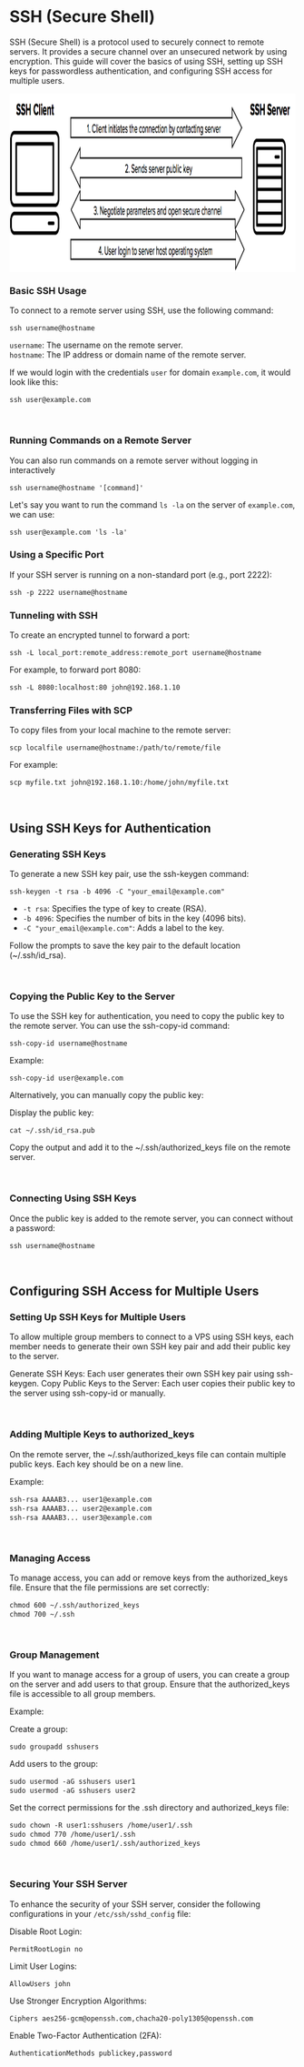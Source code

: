 # SSH (Secure Shell)

SSH (Secure Shell) is a protocol used to securely connect to remote servers. It provides a secure channel over an unsecured network by using encryption. This guide will cover the basics of using SSH, setting up SSH keys for passwordless authentication, and configuring SSH access for multiple users.

<img align="center" height="314px" src="./assets/images/ssh-example.webp">

<br>

### Basic SSH Usage
To connect to a remote server using SSH, use the following command:

    ssh username@hostname

`username`: The username on the remote server. \
`hostname`: The IP address or domain name of the remote server.

If we would login with the credentials `user` for domain `example.com`, it would look like this:
    
    ssh user@example.com

<br>

### Running Commands on a Remote Server
You can also run commands on a remote server without logging in interactively

    ssh username@hostname '[command]'

Let's say you want to run the command `ls -la` on the server of `example.com`, we can use:

    ssh user@example.com 'ls -la'


### Using a Specific Port
If your SSH server is running on a non-standard port (e.g., port 2222):

    ssh -p 2222 username@hostname


### Tunneling with SSH
To create an encrypted tunnel to forward a port:

    ssh -L local_port:remote_address:remote_port username@hostname


For example, to forward port 8080:

    ssh -L 8080:localhost:80 john@192.168.1.10


### Transferring Files with SCP
To copy files from your local machine to the remote server:

    scp localfile username@hostname:/path/to/remote/file

For example:

    scp myfile.txt john@192.168.1.10:/home/john/myfile.txt


<br>

## Using SSH Keys for Authentication
### Generating SSH Keys
To generate a new SSH key pair, use the ssh-keygen command:

    ssh-keygen -t rsa -b 4096 -C "your_email@example.com"

- `-t rsa`: Specifies the type of key to create (RSA).
- `-b 4096`: Specifies the number of bits in the key (4096 bits).
- `-C "your_email@example.com"`: Adds a label to the key.

Follow the prompts to save the key pair to the default location (~/.ssh/id_rsa).

<br>

### Copying the Public Key to the Server
To use the SSH key for authentication, you need to copy the public key to the remote server. You can use the ssh-copy-id command:

    ssh-copy-id username@hostname

Example:

    ssh-copy-id user@example.com

Alternatively, you can manually copy the public key:

Display the public key:

    cat ~/.ssh/id_rsa.pub

Copy the output and add it to the ~/.ssh/authorized_keys file on the remote server.

<br>

### Connecting Using SSH Keys
Once the public key is added to the remote server, you can connect without a password:

    ssh username@hostname
<br>


## Configuring SSH Access for Multiple Users
### Setting Up SSH Keys for Multiple Users
To allow multiple group members to connect to a VPS using SSH keys, each member needs to generate their own SSH key pair and add their public key to the server.

Generate SSH Keys: Each user generates their own SSH key pair using ssh-keygen.
Copy Public Keys to the Server: Each user copies their public key to the server using ssh-copy-id or manually.

<br>

### Adding Multiple Keys to authorized_keys
On the remote server, the ~/.ssh/authorized_keys file can contain multiple public keys. Each key should be on a new line.

Example:

    ssh-rsa AAAAB3... user1@example.com
    ssh-rsa AAAAB3... user2@example.com
    ssh-rsa AAAAB3... user3@example.com

<br>

### Managing Access
To manage access, you can add or remove keys from the authorized_keys file. Ensure that the file permissions are set correctly:

    chmod 600 ~/.ssh/authorized_keys
    chmod 700 ~/.ssh

<br>

### Group Management
If you want to manage access for a group of users, you can create a group on the server and add users to that group. Ensure that the authorized_keys file is accessible to all group members.

Example:

Create a group:

    sudo groupadd sshusers

Add users to the group:

    sudo usermod -aG sshusers user1
    sudo usermod -aG sshusers user2

Set the correct permissions for the .ssh directory and authorized_keys file:

    sudo chown -R user1:sshusers /home/user1/.ssh
    sudo chmod 770 /home/user1/.ssh
    sudo chmod 660 /home/user1/.ssh/authorized_keys

<br>

### Securing Your SSH Server
To enhance the security of your SSH server, consider the following configurations in your `/etc/ssh/sshd_config` file:

Disable Root Login:

    PermitRootLogin no

Limit User Logins:

    AllowUsers john
    
Use Stronger Encryption Algorithms:

    Ciphers aes256-gcm@openssh.com,chacha20-poly1305@openssh.com

Enable Two-Factor Authentication (2FA):

    AuthenticationMethods publickey,password